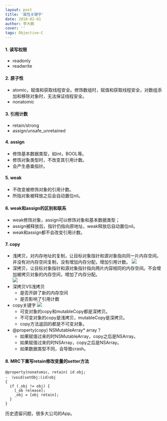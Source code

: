 ```yaml
---
layout: post
title: '属性关键字'
date: 2018-02-01
author: 李大鹏
cover: ''
tags: Objective-C
---
```

#### 1. 读写权限
* readonly
* readwrite  

#### 2. 原子性
* atomic，赋值和获取线程安全。修饰数组时，赋值和获取线程安全，对数组添加和移除对象时，无法保证线程安全。
* nonatomic  

#### 3. 引用计数
* retain/strong
* assign/unsafe_unretained  

#### 4. assign
* 修饰基本数据类型，如int，BOOL等。
* 修饰对象类型时，不改变其引用计数。
* 会产生悬垂指针。  

#### 5. weak
* 不改变被修饰对象的引用计数。
* 所指对象被释放之后会自动置位nil。  

#### 6. weak和assign的区别和联系
* weak修饰对象，assign可以修饰对象和基本数据类型；
* assign被释放后，指针仍指向原地址，weak释放后自动置位nil。
* weak和assign都不会改变引用计数。  

#### 7. copy
* 浅拷贝，对内存地址的复制，让目标对象指针和源对象指向同一片内存空间。并没有对内存空间复制，没有增加内存分配，增加引用计数。
![](http://files.pandaleo.cn/515c07ae0b15bad2fa4b7eca9d488a1b.png)
* 深拷贝，让目标对象指针和源对象指针指向两片内容相同的内存空间。不会增加被拷贝对象的内存空间，增加了内存分配。  
![](http://files.pandaleo.cn/e519ae602cc250af9e7e37e1d3b74cac.png)
* 深拷贝VS浅拷贝
  * 是否开辟了新的内存空间
  * 是否影响了引用计数  
* copy关键字
![](http://files.pandaleo.cn/b2abb9dd41398330719c7acce5f07f64.png)
  * 可变对象的copy和mutableCopy都是深拷贝。
  * 不可变对象的copy是浅拷贝，mutableCopy是深拷贝。
  * copy方法返回的都是不可变对象。
* @property(copy) NSMutableArray* array？
  * 如果赋值过来的时NSMutableArray，copy之后是NSArray。
  * 如果赋值过来的时NSArray，copy之后是NSArray。
  * 如果数据类型不同，会导致crash。  

#### 8. MRC下重写retain修改变量的setter方法
```
@property(nonatomic, retain) id obj;
- （void)setObj:(id)obj
{
  if (_obj != obj) {
    [_ob release];
    _obj = [obj retain];
  }
}
```
历史遗留问题，很多大公司的App。
